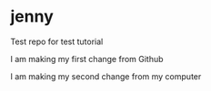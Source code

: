 # jenny
Test repo for test tutorial

I am making my first change from Github

I am making my second change from my computer
